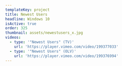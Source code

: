 ```yaml
---
templateKey: project
title: Newest Users
headline: Windows 10
isActive: true
order: 325
thumbnail: assets/newestusers_x.jpg
videos:
  - type: '"Newest Users" (TV)'
    url: 'https://player.vimeo.com/video/199377033'
  - type: '"Newest Users" (OLV)'
    url: 'https://player.vimeo.com/video/199376994'
---
```


